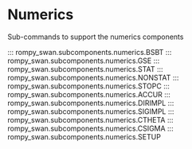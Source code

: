 # Numerics

Sub-commands to support the numerics components

::: rompy_swan.subcomponents.numerics.BSBT
::: rompy_swan.subcomponents.numerics.GSE
::: rompy_swan.subcomponents.numerics.STAT
::: rompy_swan.subcomponents.numerics.NONSTAT
::: rompy_swan.subcomponents.numerics.STOPC
::: rompy_swan.subcomponents.numerics.ACCUR
::: rompy_swan.subcomponents.numerics.DIRIMPL
::: rompy_swan.subcomponents.numerics.SIGIMPL
::: rompy_swan.subcomponents.numerics.CTHETA
::: rompy_swan.subcomponents.numerics.CSIGMA
::: rompy_swan.subcomponents.numerics.SETUP
